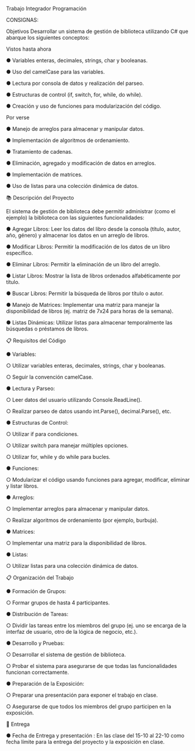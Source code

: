 Trabajo Integrador Programación

CONSIGNAS:

Objetivos
Desarrollar un sistema de gestión de biblioteca utilizando C# que abarque los siguientes conceptos:

Vistos hasta ahora

● Variables enteras, decimales, strings, char y booleanas.

● Uso del camelCase para las variables.

● Lectura por consola de datos y realización del parseo.

● Estructuras de control (if, switch, for, while, do while).

● Creación y uso de funciones para modularización del código.

Por verse

● Manejo de arreglos para almacenar y manipular datos.

● Implementación de algoritmos de ordenamiento.

● Tratamiento de cadenas.

● Eliminación, agregado y modificación de datos en arreglos.

● Implementación de matrices.

● Uso de listas para una colección dinámica de datos.

📚 Descripción del Proyecto

El sistema de gestión de biblioteca debe permitir administrar (como el ejemplo) la biblioteca con las siguientes funcionalidades:

● Agregar Libros: Leer los datos del libro desde la consola (título, autor, año, género) y almacenar los datos en un arreglo de libros. 

● Modificar Libros: Permitir la modificación de los datos de un libro específico.

● Eliminar Libros: Permitir la eliminación de un libro del arreglo.

● Listar Libros: Mostrar la lista de libros ordenados alfabéticamente por título.

● Buscar Libros: Permitir la búsqueda de libros por título o autor.

● Manejo de Matrices: Implementar una matriz para manejar la disponibilidad de libros (ej. matriz de 7x24 para horas de la semana).

● Listas Dinámicas: Utilizar listas para almacenar temporalmente las búsquedas o préstamos de libros. 

📋 Requisitos del Código

● Variables:

○ Utilizar variables enteras, decimales, strings, char y booleanas.

○ Seguir la convención camelCase.

● Lectura y Parseo:

○ Leer datos del usuario utilizando Console.ReadLine().

○ Realizar parseo de datos usando int.Parse(), decimal.Parse(), etc.

● Estructuras de Control:

○ Utilizar if para condiciones.

○ Utilizar switch para manejar múltiples opciones.

○ Utilizar for, while y do while para bucles.

● Funciones:

○ Modularizar el código usando funciones para agregar, modificar, eliminar y listar libros.

● Arreglos:

○ Implementar arreglos para almacenar y manipular datos.

○ Realizar algoritmos de ordenamiento (por ejemplo, burbuja).

● Matrices:

○ Implementar una matriz para la disponibilidad de libros.

● Listas:

○ Utilizar listas para una colección dinámica de datos.

📋 Organización del Trabajo

● Formación de Grupos:

○ Formar grupos de hasta 4 participantes.

● Distribución de Tareas:

○ Dividir las tareas entre los miembros del grupo (ej. uno se encarga de la interfaz de usuario, otro de la lógica de negocio, etc.).

● Desarrollo y Pruebas:

○ Desarrollar el sistema de gestión de biblioteca.

○ Probar el sistema para asegurarse de que todas las funcionalidades funcionan correctamente.

● Preparación de la Exposición:

○ Preparar una presentación para exponer el trabajo en clase.

○ Asegurarse de que todos los miembros del grupo participen en la exposición.

📆 Entrega

● Fecha de Entrega y presentación : En las clase del 15-10 al 22-10 como fecha límite para la entrega del proyecto y la exposición en clase.
